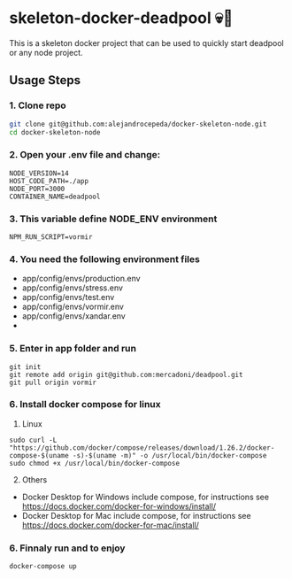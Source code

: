 # skeleton-docker-deadpool 💀🐳  #

This is a skeleton docker project that can be used to quickly start deadpool or any node project.

## Usage Steps

### 1. Clone repo

```sh
git clone git@github.com:alejandrocepeda/docker-skeleton-node.git
cd docker-skeleton-node
```

### 2. Open your .env file and change:

```
NODE_VERSION=14
HOST_CODE_PATH=./app
NODE_PORT=3000
CONTAINER_NAME=deadpool
```

### 3. This variable define NODE_ENV environment
```
NPM_RUN_SCRIPT=vormir
```

### 4. You need the following environment files ###

* app/config/envs/production.env
* app/config/envs/stress.env
* app/config/envs/test.env
* app/config/envs/vormir.env
* app/config/envs/xandar.env
* 
### 5. Enter in app folder and run ###

```ssh
git init
git remote add origin git@github.com:mercadoni/deadpool.git
git pull origin vormir
```

### 6. Install docker compose for linux ###

1. Linux
```ssh
sudo curl -L "https://github.com/docker/compose/releases/download/1.26.2/docker-compose-$(uname -s)-$(uname -m)" -o /usr/local/bin/docker-compose
sudo chmod +x /usr/local/bin/docker-compose
```

2. Others
* Docker Desktop for Windows include compose, for instructions see https://docs.docker.com/docker-for-windows/install/
* Docker Desktop for Mac include compose, for instructions see https://docs.docker.com/docker-for-mac/install/


### 6. Finnaly run and to enjoy
```ssh
docker-compose up
```
